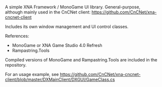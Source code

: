 A simple XNA Framework / MonoGame UI library. General-purpose, although mainly used in the CnCNet client: https://github.com/CnCNet/xna-cncnet-client

Includes its own window management and UI control classes.

References:
- MonoGame or XNA Game Studio 4.0 Refresh
- Rampastring.Tools

Compiled versions of MonoGame and Rampastring.Tools are included in the repository.

For an usage example, see https://github.com/CnCNet/xna-cncnet-client/blob/master/DXMainClient/DXGUI/GameClass.cs
